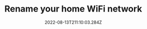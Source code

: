 ---
title: Rename your home WiFi network
date: "2022-08-13T211:10:03.284Z"
description: "Typical SSIDs are often common words like “Wireless” or “Default”. Having a default name potentially indicates to an attacker that you have a lower level of security on your network. This can make your network more of a target to someone looking at a selection of networks to potentially attack. Type in your router IP into your browser, and change your network name in settings after logging in."
position: 19
section: "Your network"
---